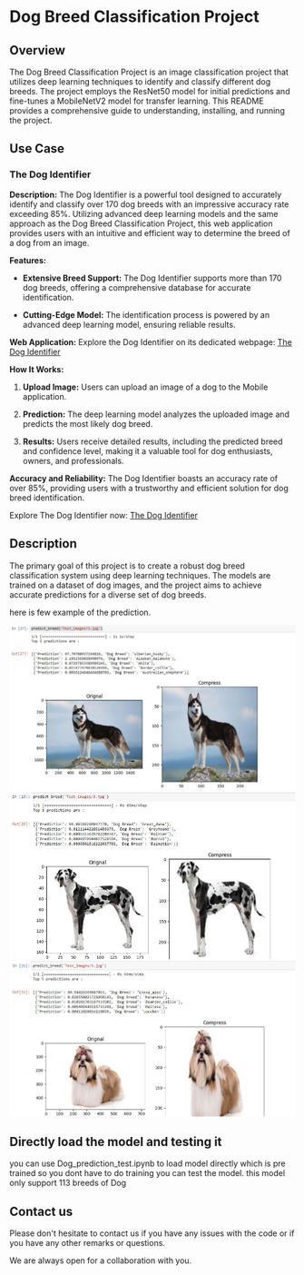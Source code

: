 # Dog Breed Classification Project

## Overview

The Dog Breed Classification Project is an image classification project that utilizes deep learning techniques to identify and classify different dog breeds. The project employs the ResNet50 model for initial predictions and fine-tunes a MobileNetV2 model for transfer learning. This README provides a comprehensive guide to understanding, installing, and running the project.

## Use Case

### The Dog Identifier

**Description:**
The Dog Identifier is a powerful tool designed to accurately identify and classify over 170 dog breeds with an impressive accuracy rate exceeding 85%. Utilizing advanced deep learning models and the same approach as the Dog Breed Classification Project, this web application provides users with an intuitive and efficient way to determine the breed of a dog from an image.

**Features:**
- **Extensive Breed Support:** The Dog Identifier supports more than 170 dog breeds, offering a comprehensive database for accurate identification.
  
- **Cutting-Edge Model:** The identification process is powered by an advanced deep learning model, ensuring reliable results.

**Web Application:**
Explore the Dog Identifier on its dedicated webpage: [The Dog Identifier](https://thedogidentifier.com/)

**How It Works:**
1. **Upload Image:** Users can upload an image of a dog to the Mobile application.
  
2. **Prediction:** The deep learning model analyzes the uploaded image and predicts the most likely dog breed.

3. **Results:** Users receive detailed results, including the predicted breed and confidence level, making it a valuable tool for dog enthusiasts, owners, and professionals.

**Accuracy and Reliability:**
The Dog Identifier boasts an accuracy rate of over 85%, providing users with a trustworthy and efficient solution for dog breed identification.

Explore The Dog Identifier now: [The Dog Identifier](https://thedogidentifier.com/)

## Description

The primary goal of this project is to create a robust dog breed classification system using deep learning techniques. The models are trained on a dataset of dog images, and the project aims to achieve accurate predictions for a diverse set of dog breeds.

here is few example of the prediction.

![Alt text](asset/prediction1.JPG "Optional title")
![Alt text](asset/prediction2.JPG "Optional title")
![Alt text](asset/prediction3.JPG "Optional title")

## Directly load the model and testing it
you can use Dog_prediction_test.ipynb to load model directly which is pre trained so you dont have to do training you can test the model. this model only support 113 breeds of Dog 


## Contact us

Please don't hesitate to contact us if you have any issues with the code or if you have any other remarks or questions.

We are always open for a collaboration with you.